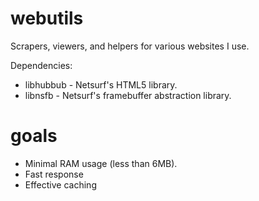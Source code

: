 # webutils

Scrapers, viewers, and helpers for various websites I use.

Dependencies:

- libhubbub - Netsurf's HTML5 library.
- libnsfb - Netsurf's framebuffer abstraction library.

# goals

- Minimal RAM usage (less than 6MB).
- Fast response
- Effective caching


